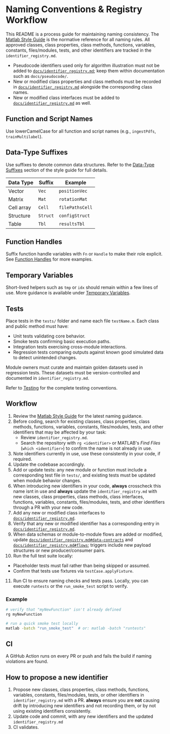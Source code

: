 # Naming Conventions & Registry Workflow


This README is a process guide for maintaining naming consistency. The
[Matlab Style Guide](Matlab_Style_Guide.md) is the normative reference for
all naming rules. All approved classes, class properties, class methods, functions, variables, constants, files/modules, tests, and other identifiers are tracked in the
`identifier_registry.md`.

- Pseudocode identifiers used only for algorithm illustration must not be added to [`docs/identifier_registry.md`](identifier_registry.md); keep them within documentation such as `docs/pseudocode/`.
- New or modified class properties and class methods must be recorded in [`docs/identifier_registry.md`](identifier_registry.md) alongside the corresponding class names.
- New or modified class interfaces must be added to [`docs/identifier_registry.md`](identifier_registry.md) as well.


## Function and Script Names

Use lowerCamelCase for all function and script names (e.g., `ingestPdfs`, `trainMultilabel`).

## Data-Type Suffixes

Use suffixes to denote common data structures. Refer to the [Data-Type Suffixes](Matlab_Style_Guide.md#11-data-type-suffixes) section of the style guide for full details.

| Data Type | Suffix | Example |
|-----------|--------|---------|
| Vector | `Vec` | `positionVec` |
| Matrix | `Mat` | `rotationMat` |
| Cell array | `Cell` | `filePathsCell` |
| Structure | `Struct` | `configStruct` |
| Table | `Tbl` | `resultsTbl` |

## Function Handles

Suffix function handle variables with `Fn` or `Handle` to make their role explicit. See [Function Handles](Matlab_Style_Guide.md#14-function-handles) for more examples.

## Temporary Variables

Short-lived helpers such as `tmp` or `idx` should remain within a few lines of use. More guidance is available under [Temporary Variables](Matlab_Style_Guide.md#13-temporary-variables).

## Tests

Place tests in the `tests/` folder and name each file `testName.m`. Each class and public method must have:

- Unit tests validating core behavior.
- Smoke tests confirming basic execution paths.
- Integration tests exercising cross-module interactions.
- Regression tests comparing outputs against known good simulated data to detect unintended changes.

Module owners must curate and maintain golden datasets used in regression tests. These datasets must be version-controlled and documented in `identifier_registry.md`.

Refer to [Testing](Matlab_Style_Guide.md#3-testing) for the complete testing conventions.

## Workflow


1. Review the [Matlab Style Guide](Matlab_Style_Guide.md) for the latest
   naming guidance.
2. Before coding, search for existing classes, class properties, class methods, functions, variables, constants, files/modules, tests, and other identifiers that may be
   affected by your task:
   - Review `identifier_registry.md`.
   - Search the repository with `rg <identifier>` or MATLAB's *Find Files*
     (`which <identifier>`) to confirm the name is not already in use.
3. Note identifiers currently in use, use these consistently in your code, if required.
4. Update the codebase accordingly.
5. Add or update tests: any new module or function must include a corresponding test file in `tests/`, and existing tests must be updated when module behavior changes.
6. When introducing new identifiers in your code, **always** crosscheck this
   name isnt in use and **always** update the `identifier_registry.md` with
   new classes, class properties, class methods, class interfaces, functions, variables, constants,
   files/modules, tests, and other identifiers through a PR with your new code.
7. Add any new or modified class interfaces to [`docs/identifier_registry.md`](identifier_registry.md).
8. Verify that any new or modified identifier has a corresponding entry in
   [`docs/identifier_registry.md`](identifier_registry.md).
9. When data schemas or module-to-module flows are added or modified, update
   [`docs/identifier_registry.md#data-contracts`](identifier_registry.md#data-contracts) and
   [`docs/identifier_registry.md#flows`](identifier_registry.md#flows); triggers include new
   payload structures or new producer/consumer pairs.
10. Run the full test suite locally:
   - Placeholder tests must fail rather than being skipped or assumed.
   - Confirm that tests use fixtures via `testCase.applyFixture`.
11. Run CI to ensure naming checks and tests pass. Locally, you can execute
   `runtests` or the `run_smoke_test` script to verify.

### Example

```bash
# verify that "myNewFunction" isn't already defined
rg myNewFunction

# run a quick smoke test locally
matlab -batch "run_smoke_test"  # or: matlab -batch "runtests"
```


## CI

A GitHub Action runs on every PR or push and fails the build if naming
violations are found.

## How to propose a new identifier


1. Propose new classes, class properties, class methods, functions, variables, constants, files/modules, tests, or other identifiers in
 `identifier_registry.md` with a PR. **always** ensure you are **not** causing drift by introducing new 
  identifiers and not recording them, or by not using existing identifiers consistently.
2. Update code and commit, with any new identifiers and the updated `identifier_registry.md`  
3. CI validates.

